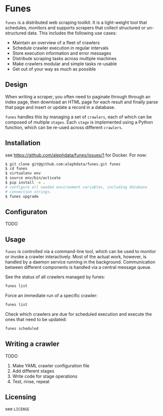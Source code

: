# Funes

``funes`` is a distributed web scraping toolkit. It is a light-weight tool that
schedules, monitors and supports scrapers that collect structured or
un-structured data. This includes the following use cases:

* Maintain an overview of a fleet of crawlers
* Schedule crawler execution in regular intervals
* Store execution information and error messages
* Distribute scraping tasks across multiple machines
* Make crawlers modular and simple tasks re-usable
* Get out of your way as much as possible

## Design

When writing a scraper, you often need to paginate through through an index
page, then download an HTML page for each result and finally parse that page
and insert or update a record in a database.

``funes`` handles this by managing a set of ``crawlers``, each of which can
be composed of multiple ``stages``. Each ``stage`` is implemented using a
Python function, which can be re-used across different ``crawlers``.

## Installation

see https://github.com/alephdata/funes/issues/1 for Docker. For now:

```sh
$ git clone git@github.com:alephdata/funes.git funes
$ cd funes
$ virtualenv env
$ source env/bin/activate
$ pip install -e .
# configure all needed environment variables, including database
# connection strings.
$ funes upgrade
```

## Configuraton

TODO

## Usage

``funes`` is controlled via a command-line tool, which can be used to monitor
or invoke a crawler interactively. Most of the actual work, however, is handled
by a daemon service running in the background. Communication between different
components is handled via a central message queue.

See the status of all crawlers managed by funes:

```sh
funes list
```

Force an immediate run of a specific crawler:

```sh
funes list
```

Check which crawlers are due for scheduled execution and execute the ones that
need to be updated:

```sh
funes scheduled
```

## Writing a crawler

TODO

1. Make YAML crawler configuration file
2. Add different stages
3. Write code for stage operations
4. Test, rinse, repeat

## Licensing

see ``LICENSE``
